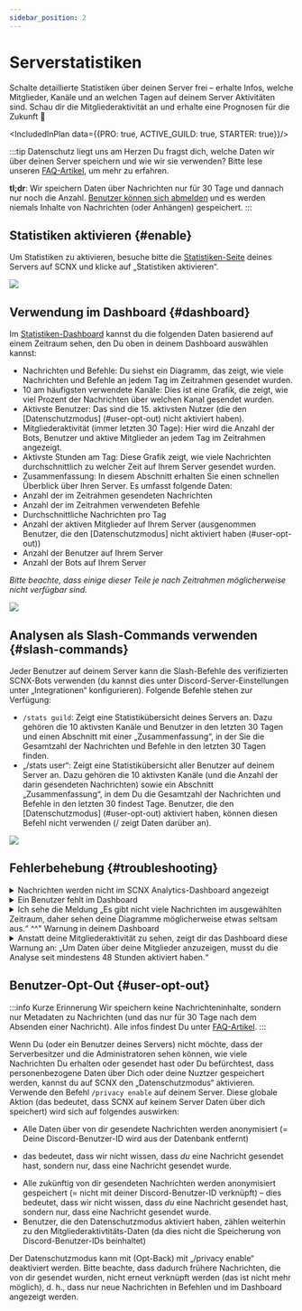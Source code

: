 ```yaml
---
sidebar_position: 2
---
```


# Serverstatistiken

Schalte detaillierte Statistiken über deinen Server frei – erhalte Infos, welche Mitglieder, Kanäle und an welchen Tagen auf deinem Server Aktivitäten sind.
Schau dir die Mitgliederaktivität an und erhalte eine Prognosen für die Zukunft 🔮

<IncludedInPlan data={{PRO: true, ACTIVE_GUILD: true, STARTER: true}}/>


:::tip Datenschutz liegt uns am Herzen
Du fragst dich, welche Daten wir über deinen Server speichern und wie wir sie verwenden? Bitte lese 
unseren [FAQ-Artikel](https://faq.scnx.app/datenerhebung-bei-statistiken/), um mehr zu erfahren.

**tl;dr**: Wir speichern Daten über Nachrichten nur für 30 Tage und dannach nur noch die Anzahl.
[Benutzer können sich abmelden](#user-opt-out) und es werden niemals Inhalte von Nachrichten (oder Anhängen) gespeichert.
:::

## Statistiken aktivieren {#enable}

Um Statistiken zu aktivieren, besuche bitte die [Statistiken-Seite](https://scnx.app/de/glink?page=analytics) deines Servers auf SCNX und klicke auf
„Statistiken aktivieren“.

![](@site/docs/assets/scnx/guilds/analytics/setup.png)

## Verwendung im Dashboard {#dashboard}

Im [Statistiken-Dashboard](https://scnx.app/de/glink?page=analytics) kannst du die folgenden Daten basierend auf einem Zeitraum sehen, den Du oben in deinem Dashboard auswählen kannst:
* Nachrichten und Befehle: Du siehst ein Diagramm, das zeigt, wie viele Nachrichten und Befehle an jedem Tag im Zeitrahmen gesendet wurden.
* 10 am häufigsten verwendete Kanäle: Dies ist eine Grafik, die zeigt, wie viel Prozent der Nachrichten über welchen Kanal gesendet wurden.
* Aktivste Benutzer: Das sind die 15. aktivsten Nutzer (die den [Datenschutzmodus] (#user-opt-out) nicht aktiviert haben).
* Mitgliederaktivität (immer letzten 30 Tage): Hier wird die Anzahl der Bots, Benutzer und aktive Mitglieder an jedem Tag im Zeitrahmen angezeigt.
* Aktivste Stunden am Tag: Diese Grafik zeigt, wie viele Nachrichten durchschnittlich zu welcher Zeit auf Ihrem Server gesendet wurden.
* Zusammenfassung: In diesem Abschnitt erhalten Sie einen schnellen Überblick über Ihren Server. Es umfasst folgende Daten:
* Anzahl der im Zeitrahmen gesendeten Nachrichten
* Anzahl der im Zeitrahmen verwendeten Befehle
* Durchschnittliche Nachrichten pro Tag
* Anzahl der aktiven Mitglieder auf Ihrem Server (ausgenommen Benutzer, die den [Datenschutzmodus] nicht aktiviert haben (#user-opt-out))
* Anzahl der Benutzer auf Ihrem Server
* Anzahl der Bots auf Ihrem Server

*Bitte beachte, dass einige dieser Teile je nach Zeitrahmen möglicherweise nicht verfügbar sind.*

![](@site/docs/assets/scnx/guilds/analytics/dashboard.png)


## Analysen als Slash-Commands verwenden {#slash-commands}

Jeder Benutzer auf deinem Server kann die Slash-Befehle des verifizierten SCNX-Bots verwenden (du kannst dies unter
Discord-Server-Einstellungen unter „Integrationen“ konfigurieren). Folgende Befehle stehen zur Verfügung:

* `/stats guild`: Zeigt eine Statistikübersicht deines Servers an. Dazu gehören die 10 aktivsten Kanäle und Benutzer in den
letzten 30 Tagen und einen Abschnitt mit einer „Zusammenfassung“, in der Sie die Gesamtzahl der Nachrichten und Befehle in den letzten 30 Tagen finden.
* „/stats user“: Zeigt eine Statistikübersicht aller Benutzer auf deinem Server an. Dazu gehören die 10 aktivsten Kanäle (und die Anzahl der darin gesendeten Nachrichten) sowie ein Abschnitt „Zusammenfassung“, in dem Du die Gesamtzahl der Nachrichten und Befehle in den letzten 30 findest
Tage. Benutzer, die den [Datenschutzmodus] (#user-opt-out) aktiviert haben, können diesen Befehl nicht verwenden (/ zeigt Daten darüber an).

![](@site/docs/assets/scnx/guilds/analytics/commands.png)


## Fehlerbehebung {#troubleshooting}

<details>
    <summary>Nachrichten werden nicht im SCNX Analytics-Dashboard angezeigt</summary>
    <ul>
        <li>Bitte stell sicher, dass der (verifizierte) SCNX-Bot berechtigt ist, den Kanal anzuzeigen, über den die Nachricht gesendet wurden.
        </li>
        <li>Bitte beachte, dass das Dashboard ein Ergebnis einige Minuten lang zwischenspeichert. Bitte überprüfe den Zeitpunkt, an dem
            das Ergebnis im Dashboard generiert wurde ( dies wird oben auf der Seite angezeigt und sollte wie folgt aussehen: „Diese Zusammenfassung wurde
            generiert um 11:30:28 Uhr").
        </li>
        <li>Versuche, das Analyse-Dashboard in ein paar Minuten zu aktualisieren.</li>
        <li>Benutzer, für die der <a href="#user-opt-out">Datenschutzmodus</a> aktiviert ist, werden nicht im Dashboard angezeigt.
        </li>
    </ul>
</details>
<details>
    <summary>Ein Benutzer fehlt im Dashboard</summary>
    <ul>
        <li>Stell sicher, dass der Benutzer eine Nachricht an einen Kanal gesendet hat, auf den der (verifizierte) SCNX-Bot zugriff hat.</li>
        <li>Versuche, das Analyse-Dashboard in ein paar Minuten zu aktualisieren.</li>
        <li>Benutzer, für die der <a href="#user-opt-out">Datenschutzmodus</a> aktiviert ist, werden nicht im Dashboard angezeigt.
        </li>
    </ul>
</details>
<details>
    <summary>Ich sehe die Meldung „Es gibt nicht viele Nachrichten im ausgewählten Zeitraum, daher sehen deine Diagramme möglicherweise etwas seltsam aus.“
        ^^" Warnung in deinem Dashboard
    </summary>
    <ul>
        <li>Stell sicher, dass die Analyse länger als 48 Stunden aktiviert war.</li>
        <li>Aktualisiere dein Dashboard.</li>
        <li>Stell sicher, dass Du einen ausreichenden Zeitrahmen ausgewählt hast (z. B. „Letzte 30 Tage“ statt „Letzten 24 Stunden“).</li>
        <li>Stell sicher, dass im ausgewählten Zeitraum mehr als 100 Nachrichten gesendet wurden.</li>
        <li>Bitte stell sicher, dass der (verifizierte) SCNX-Bot berechtigt ist, auf den Kanal zuzugreifen und den Nachrichtenverlauf sehen kann, über den die Nachrichten gesendet wurden.
        </li>
    </ul>
</details>
<details>
    <summary>Anstatt deine Mitgliederaktivität zu sehen, zeigt dir das Dashboard diese Warnung an: „Um Daten über deine Mitglieder anzuzeigen,
        musst du die Analyse seit mindestens 48 Stunden aktiviert haben.“
    </summary>
    <ul>
        <li>Stell sicher, dass die Analyse länger als 48 Stunden aktiviert war.</li>
        <li>Aktualisieren das Dashboard.</li>
        <li>Stell sicher, dass SCNX mindestens einen Kanal auf deinem Server sehen und zugreifen kann.</li>
    </ul>
</details>

## Benutzer-Opt-Out {#user-opt-out}

:::info Kurze Erinnerung
Wir speichern keine Nachrichteninhalte, sondern nur Metadaten zu Nachrichten (und das nur für 30 Tage nach dem Absenden einer Nachricht).
Alle infos findest Du unter [FAQ-Artikel](https://faq.scnx.app/de/data-collection-with-analytics/).
:::

Wenn Du (oder ein Benutzer deines Servers) nicht möchte, dass der Serverbesitzer und die Administratoren sehen können, wie viele Nachrichten Du erhalten oder
gesendet hast oder Du befürchtest, dass personenbezogene Daten über Dich oder deine Nuztzer gespeichert werden, kannst du auf SCNX den „Datenschutzmodus“ aktivieren.
Verwende den Befehl `/privacy enable` auf deinem Server. Diese globale Aktion (das bedeutet, dass SCNX auf keinem Server Daten über dich speichert)
wird sich auf folgendes auswirken:

* Alle Daten über von dir gesendete Nachrichten werden anonymisiert (= Deine Discord-Benutzer-ID wird aus der Datenbank entfernt)
 - das bedeutet, dass wir nicht wissen, dass *du* eine Nachricht gesendet hast, sondern nur, dass eine Nachricht gesendet wurde.
* Alle zukünftig von dir gesendeten Nachrichten werden anonymisiert gespeichert (= nicht mit deiner Discord-Benutzer-ID verknüpft) – dies
bedeutet, dass wir nicht wissen, dass *du* eine Nachricht gesendet hast, sondern nur, dass eine Nachricht gesendet wurde.
* Benutzer, die den Datenschutzmodus aktiviert haben, zählen weiterhin zu den Mitgliederaktivtitäts-Daten (da dies nicht die Speicherung von Discord-Benutzer-IDs beinhaltet)

Der Datenschutzmodus kann mit (Opt-Back) mit „/privacy enable“ deaktiviert werden. Bitte beachte, dass dadurch frühere Nachrichten, die von dir gesendet wurden, nicht erneut verknüpft werden 
(das ist nicht mehr möglich), d. h., dass nur neue Nachrichten in Befehlen und im Dashboard angezeigt werden.
